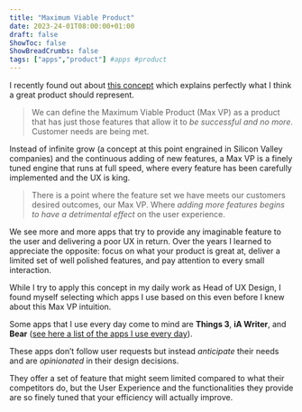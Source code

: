 ```yaml
---
title: "Maximum Viable Product"
date: 2023-24-01T08:00:00+01:00
draft: false
ShowToc: false
ShowBreadCrumbs: false
tags: ["apps","product"] #apps #product
---
```


I recently found out about [this concept](https://www.cxpartners.co.uk/our-thinking/maximum-viable-product) which explains perfectly what I think a great product should represent.

> We can define the Maximum Viable Product (Max VP) as a product that has just those features that allow it to *be successful and no more*. Customer needs are being met.

Instead of infinite grow (a concept at this point engrained in Silicon Valley companies) and the continuous adding of new features, a Max VP is a finely tuned engine that runs at full speed, where every feature has been carefully implemented and the UX is king.

> There is a point where the feature set we have meets our customers desired outcomes, our Max VP. Where *adding more features begins to have a detrimental effect* on the user experience.

We see more and more apps that try to provide any imaginable feature to the user and delivering a poor UX in return.
Over the years I learned to appreciate the opposite: focus on what your product is great at, deliver a limited set of well polished features, and pay attention to every small interaction.

While I try to apply this concept in my daily work as Head of UX Design, I found myself selecting which apps I use based on this even before I knew about this Max VP intuition.

Some apps that I use every day come to mind are **Things 3**, **iA Writer**, and **Bear** ([see here a list of the apps I use every day](/apps-stack-for-2023)).

These apps don’t follow user requests but instead *anticipate* their needs and are *opinionated* in their design decisions.

They offer a set of feature that might seem limited compared to what their competitors do, but the User Experience  and the functionalities they provide are so finely tuned that your efficiency will actually improve.